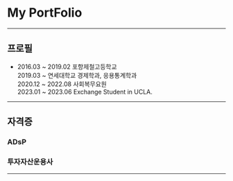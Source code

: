 # My PortFolio

---

## 프로필

* 2016.03 ~ 2019.02 포항제철고등학교  
2019.03 ~ 연세대학교 경제학과, 응용통계학과  
2020.12 ~ 2022.08 사회복무요원  
2023.01 ~ 2023.06 Exchange Student in UCLA.

---

## 자격증

### ADsP
### 투자자산운용사

---

